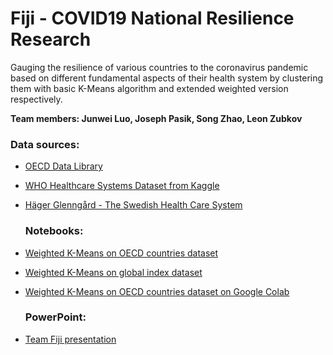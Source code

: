 # Fiji - COVID19 National Resilience Research
Gauging the resilience of various countries to the coronavirus pandemic based on different fundamental aspects of their health system by clustering them with basic K-Means algorithm and extended weighted version respectively. 

**Team members: Junwei Luo, Joseph Pasik, Song Zhao, Leon Zubkov**

  ### Data sources:
- [OECD Data Library](https://data.oecd.org/health.htm)

- [WHO Healthcare Systems Dataset from Kaggle](https://www.kaggle.com/lingyoungloon/who-healthcare-systems)

- [Häger Glenngård - The Swedish Health Care System](https://www.ifn.se/eng/publications/popular_science_and_book_reviews/2016/2017-the-swedish-health-care-system)

  ###  Notebooks:

- [Weighted K-Means on OECD countries dataset](https://github.com/junweiluo/Fiji/blob/master/KMeans-OECD.ipynb)

- [Weighted K-Means on global index dataset](https://github.com/junweiluo/Fiji/blob/master/KMeans-GLOBAL.ipynb)

- [Weighted K-Means on OECD countries dataset on Google Colab](https://colab.research.google.com/drive/1pK4I7OJ7DW6pNJcxTZVZlzAqKxW1vfuN)

  ###	 PowerPoint:

- [Team Fiji presentation](https://github.com/junweiluo/Fiji/blob/master/covid19-ai-fintech-team-fiji.pptx)